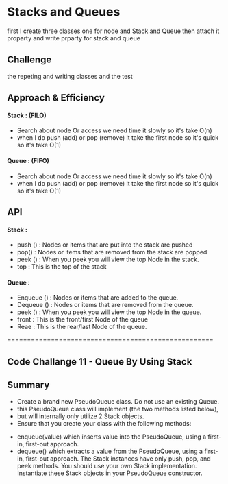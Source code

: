 # Stacks and Queues
first I create three classes one for node and Stack and Queue
then attach it proparty 
and write prparty for stack and queue

## Challenge
the repeting and writing classes and the test 

## Approach & Efficiency
#### Stack : (FILO)
- Search about node Or access we need time it slowly so it's take O(n)
- when I do push (add) or pop (remove) it take the first node so it's quick so it's take O(1)
#### Queue : (FIFO)
- Search about node Or access we need time it slowly so it's take O(n)
- when I do push (add) or pop (remove) it take the first node so it's quick so it's take O(1)

## API
#### Stack :
* push () : Nodes or items that are put into the stack are pushed
* pop() :  Nodes or items that are removed from the stack are popped
* peek () : When you peek you will view the top Node in the stack.
* top :  This is the top of the stack
#### Queue :
* Enqueue () :  Nodes or items that are added to the queue.
* Dequeue () : Nodes or items that are removed from the queue.
* peek () : When you peek you will view the top Node in the queue.
* front : This is the front/first Node of the queue
* Reae : This is the rear/last Node of the queue.

====================================================
## Code Challange 11 - Queue By Using Stack

## Summary
- Create a brand new PseudoQueue class. Do not use an existing Queue.
- this PseudoQueue class will implement (the two methods listed below),
-  but will internally only utilize 2 Stack objects. 
- Ensure that you create your class with the following methods:

* enqueue(value) which inserts value into the PseudoQueue, using a first-in, first-out approach.
* dequeue() which extracts a value from the PseudoQueue, using a first-in, first-out approach.
The Stack instances have only push, pop, and peek methods. You should use your own Stack implementation. Instantiate these Stack objects in your PseudoQueue constructor. 